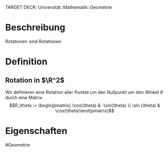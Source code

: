 TARGET DECK: Universität::Mathematik::Geometrie

# Beschreibung
Rotationen sind Rotationen

# Definition
## Rotation in $\R^2$
Wir definieren eine Rotation aller Punkte um den Nullpunkt um den Winkel $\theta$ durch eine Matrix:
$$R_\theta := \begin{pmatrix} \cos(\theta) & -\sin(\theta)  \\ \sin (\theta) & \cos(\theta)\end{pmatrix}$$

# Eigenschaften



#Geometrie



